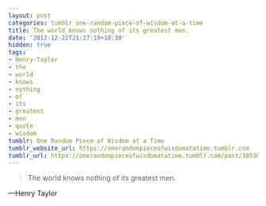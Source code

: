 ```yaml
---
layout: post
categories: tumblr one-random-piece-of-wisdom-at-a-time
title: The world knows nothing of its greatest men.
date: '2012-12-22T21:27:19+10:30'
hidden: true
tags:
- Henry-Taylor
- the
- world
- knows
- nothing
- of
- its
- greatest
- men
- quote
- wisdom
tumblr: One Random Piece of Wisdom at a Time
tumblr_website_url: https://onerandompieceofwisdomatatime.tumblr.com
tumblr_url: https://onerandompieceofwisdomatatime.tumblr.com/post/38536355131/the-world-knows-nothing-of-its-greatest-men
---
```

> The world knows nothing of its greatest men.

—Henry Taylor
